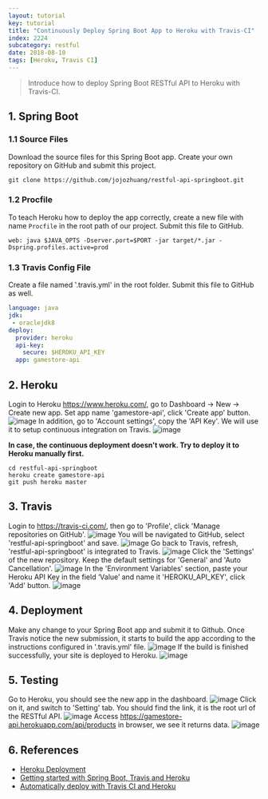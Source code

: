 ```yaml
---
layout: tutorial
key: tutorial
title: "Continuously Deploy Spring Boot App to Heroku with Travis-CI"
index: 2224
subcategory: restful
date: 2018-08-10
tags: [Heroku, Travis CI]
---
```


> Introduce how to deploy Spring Boot RESTful API to Heroku with Travis-CI.

## 1. Spring Boot
### 1.1 Source Files
Download the source files for this Spring Boot app. Create your own repository on GitHub and submit this project.
```raw
git clone https://github.com/jojozhuang/restful-api-springboot.git
```
### 1.2 Procfile
To teach Heroku how to deploy the app correctly, create a new file with name `Procfile` in the root path of our project. Submit this file to GitHub.
```raw
web: java $JAVA_OPTS -Dserver.port=$PORT -jar target/*.jar -Dspring.profiles.active=prod
```
### 1.3 Travis Config File
Create a file named '.travis.yml' in the root folder. Submit this file to GitHub as well.
```yml
language: java
jdk:
 - oraclejdk8
deploy:
  provider: heroku
  api-key:
    secure: $HEROKU_API_KEY
  app: gamestore-api
```

## 2. Heroku
Login to Heroku https://www.heroku.com/, go to Dashboard -> New -> Create new app. Set app name 'gamestore-api', click 'Create app' button.
![image](/assets/images/frontend/2224/heroku_createapp.png)
In addition, go to 'Account settings', copy the 'API Key'. We will use it to setup continuous integration on Travis.
![image](/assets/images/frontend/2224/heroku_apikey.png)  

**In case, the continuous deployment doesn't work. Try to deploy it to Heroku manually first.**
```raw
cd restful-api-springboot
heroku create gamestore-api
git push heroku master
```

## 3. Travis
Login to https://travis-ci.com/, then go to 'Profile', click 'Manage repositories on GitHub'.
![image](/assets/images/frontend/2224/travis_profile.png)
You will be navigated to GitHub, select 'restful-api-springboot' and save.
![image](/assets/images/frontend/2224/github_add_repository.png)
Go back to Travis, refresh, 'restful-api-springboot' is integrated to Travis.
![image](/assets/images/frontend/2224/travis_add_repository.png)
Click the 'Settings' of the new repository. Keep the default settings for 'General' and 'Auto Cancellation'.
![image](/assets/images/frontend/2224/travis_settings.png)
In the 'Environment Variables' section, paste your Heroku API Key in the field ‘Value’ and name it 'HEROKU_API_KEY', click 'Add' button.
![image](/assets/images/frontend/2224/travis_environment_variable.png)

## 4. Deployment
Make any change to your Spring Boot app and submit it to Github. Once Travis notice the new submission, it starts to build the app according to the instructions configured in '.travis.yml' file.
![image](/assets/images/frontend/2224/travis_build.png)
If the build is finished successfully, your site is deployed to Heroku.
![image](/assets/images/frontend/2224/travis_deploy.png)  

## 5. Testing
Go to Heroku, you should see the new app in the dashboard.
![image](/assets/images/frontend/2224/heroku_newapp.png)
Click on it, and switch to 'Setting' tab. You should find the link, it is the root url of the RESTful API.
![image](/assets/images/frontend/2224/heroku_link.png)
Access https://gamestore-api.herokuapp.com/api/products in browser, we see it returns data.
![image](/assets/images/frontend/2224/heroku_api.png)

## 6. References
* [Heroku Deployment](https://docs.travis-ci.com/user/deployment/heroku/)
* [Getting started with Spring Boot, Travis and Heroku](https://medium.com/@felippepuhle/getting-started-with-spring-boot-travis-and-heroku-4562a723fd0e)
* [Automatically deploy with Travis CI and Heroku](https://medium.com/@felipeluizsoares/automatically-deploy-with-travis-ci-and-heroku-ddba1361647f)
